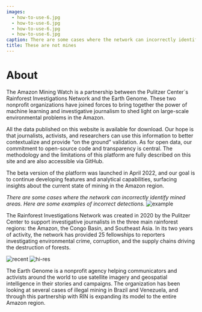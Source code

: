 ```yaml
---
images:
  - how-to-use-6.jpg
  - how-to-use-6.jpg
  - how-to-use-6.jpg
  - how-to-use-6.jpg
caption: There are some cases where the network can incorrectly identify mined areas. Here are some examples of incorrect detections.
title: These are not mines
---
```


# About 

The Amazon Mining Watch is a partnership between the Pulitzer Center´s Rainforest Investigations Network and the Earth Genome. These two nonprofit organizations have joined forces to bring together the power of machine learning and investigative journalism to shed light on large-scale environmental problems in the Amazon.

All the data published on this website is available for download. Our hope is that journalists, activists, and researchers can use this information to better contextualize and provide “on the ground” validation. As for open data, our commitment to open-source code and transparency is central. The methodology and the limitations of this platform are fully described on this site and are also accessible via GitHub.

<slideshow  />

The beta version of the platform was launched in April 2022, and our goal is to continue developing features and analytical capabilities, surfacing insights about the current state of mining in the Amazon region.

*There are some cases where the network can incorrectly identify mined areas. Here are some examples of incorrect detections.*
![example](/images/not-mines.png)


The Rainforest Investigations Network was created in 2020 by the Pulitzer Center to support investigative journalists in the three main rainforest regions: the Amazon, the Congo Basin, and Southeast Asia. In its two years of activity, the network has provided 25 fellowships to reporters investigating environmental crime, corruption, and the supply chains driving the destruction of forests.

![recent](/images/img-1.jpg)
![hi-res](/images/img-2.jpg)

The Earth Genome is a nonprofit agency helping communicators and activists around the world to use satellite imagery and geospatial intelligence in their stories and campaigns. The organization has been looking at several cases of illegal mining in Brazil and Venezuela, and through this partnership with RIN is expanding its model to the entire Amazon region.